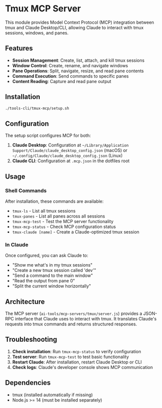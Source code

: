 # Tmux MCP Server

This module provides Model Context Protocol (MCP) integration between tmux and Claude Desktop/CLI, allowing Claude to interact with tmux sessions, windows, and panes.

## Features

- **Session Management**: Create, list, attach, and kill tmux sessions
- **Window Control**: Create, rename, and navigate windows
- **Pane Operations**: Split, navigate, resize, and read pane contents
- **Command Execution**: Send commands to specific panes
- **Content Reading**: Capture and read pane output

## Installation

```bash
./tools-cli/tmux-mcp/setup.sh
```

## Configuration

The setup script configures MCP for both:

1. **Claude Desktop**: Configuration at `~/Library/Application Support/Claude/claude_desktop_config.json` (macOS) or `~/.config/Claude/claude_desktop_config.json` (Linux)
2. **Claude CLI**: Configuration at `.mcp.json` in the dotfiles root

## Usage

### Shell Commands

After installation, these commands are available:

- `tmux-ls` - List all tmux sessions
- `tmux-panes` - List all panes across all sessions
- `tmux-mcp-test` - Test the MCP server functionality
- `tmux-mcp-status` - Check MCP configuration status
- `tmux-claude [name]` - Create a Claude-optimized tmux session

### In Claude

Once configured, you can ask Claude to:

- "Show me what's in my tmux sessions"
- "Create a new tmux session called 'dev'"
- "Send a command to the main window"
- "Read the output from pane 0"
- "Split the current window horizontally"

## Architecture

The MCP server (`ai-tools/mcp-servers/tmux/server.js`) provides a JSON-RPC interface that Claude uses to interact with tmux. It translates Claude's requests into tmux commands and returns structured responses.

## Troubleshooting

1. **Check installation**: Run `tmux-mcp-status` to verify configuration
2. **Test server**: Run `tmux-mcp-test` to test basic functionality
3. **Restart Claude**: After installation, restart Claude Desktop or CLI
4. **Check logs**: Claude's developer console shows MCP communication

## Dependencies

- tmux (installed automatically if missing)
- Node.js >= 14 (must be installed separately)
